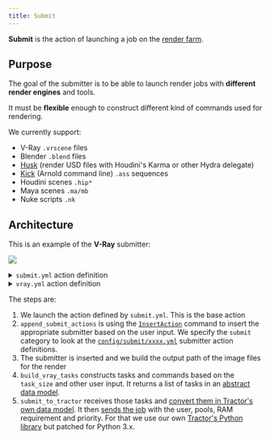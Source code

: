 ```yaml
---
title: Submit
---
```


**Submit** is the action of launching a job on the [render farm](../../../Renderfarm).

## Purpose

The goal of the submitter is to be able to launch render jobs with **different render engines** and tools.

It must be **flexible** enough to construct different kind of commands used for rendering.

We currently support:

- V-Ray `.vrscene` files
- Blender `.blend` files
- [Husk](https://www.sidefx.com/docs/houdini/ref/utils/husk.html) (render USD files with Houdini's Karma or other Hydra delegate)
- [Kick](https://docs.arnoldrenderer.com/pages/viewpage.action?pageId=36110428) (Arnold command line) `.ass` sequences
- Houdini scenes `.hip*`
- Maya scenes `.ma/mb`
- Nuke scripts `.nk`

## Architecture

This is an example of the **V-Ray** submitter:

![](/img/silex/vray_submit_action.jpg)

<details><summary><code>submit.yml</code> action definition</summary>

<p>

```yaml
submit:
  shelf: "output"
  thumbnail: "submit.svg"

  steps:
    setup:
      lavel: "Setup"
      index: 50
      commands:
        get_submiter:
          label: "Select submiter"
          path: "silex_client.commands.select_submit.SelectSubmit"
          tooltip: "Select the type of conform you want to make"
          ask_user: true

        append_submit_actions:
          label: "Append selected submit action"
          path: "silex_client.commands.insert_action.InsertAction"
          tooltip: "Append the selected submit to the list of commands to execute"
          parameters:
            category: "submit"
            action:
              value: !command-output "setup:get_submiter:action"
              hide: true

    silex_coins:
      index: 500
      hide: true
      commands:
        add_silex_coins:
          path: "silex_client.commands.user.silex_coins.AddSilexCoinsCommand"
          parameters:
            amount:
              value: 3
```

</p>

</details>

<details><summary><code>vray.yml</code> action definition</summary>

<p>

```yaml
vray:
  label: "Submit V-Ray scene"
  steps:
    build_output_path:
      label: "Build output path"
      index: 10
      commands:
        select_extension:
          label: "Output extension"
          path: "silex_client.commands.select_list.SelectList"
          parameters:
            param_name: "Output extension"
            parameters_list:
              - "exr"
              - "png"
              - "jpg"
              - "tiff"

        build_output_path:
          label: "Build output path"
          path: "silex_client.commands.build_output_path.BuildOutputPath"
          tooltip: "Build the complete output path"
          ask_user: true
          parameters:
            output_type:
              value: !command-output "build_output_path:select_extension"
              hide: true
            create_temp_dir: false
            create_output_dir: false
            task:
              hide: true
            use_current_context:
              value: true
              hide: true
            frame_set:
              hide: true
            name:
              value: "render"

    vray_render:
      label: "Setup render parameters"
      index: 20
      commands:
        build_vray_tasks:
          path: "silex_client.commands.farm.vray_render_tasks.VrayRenderTasksCommand"
          label: "V-Ray Job parameters"
          ask_user: true
          parameters:
            output_directory:
              value: !command-output "build_output_path:build_output_path:directory"
            output_filename:
              value: !command-output "build_output_path:build_output_path:file_name"
            output_extension:
              value: !command-output "build_output_path:select_extension"

        submit_to_tractor:
          label: "Submit"
          path: "silex_client.commands.farm.submit_to_tractor.SubmitToTractorCommand"
          ask_user: true
          parameters:
            tasks:
              value: !command-output "vray_render:build_vray_tasks:tasks"
            job_title:
              value: !command-output "vray_render:build_vray_tasks:file_name"
            job_tags:
              value:
                - "vray"
```

</p>

</details>

The steps are:

1. We launch the action defined by `submit.yml`. This is the base action
2. `append_submit_actions` is using the [`InsertAction`](https://github.com/ArtFXDev/silex_client/blob/dev/silex_client/commands/insert_action.py#L21) command to insert the appropriate submitter based on the user input. We specify the `submit` category to look at the [`config/submit/xxxx.yml`](https://github.com/ArtFXDev/silex_client/tree/dev/silex_client/config/submit) submitter action definitions.
3. The submitter is inserted and we build the output path of the image files for the render
4. `build_vray_tasks` constructs tasks and commands based on the `task_size` and other user input. It returns a list of tasks in an [abstract data model](https://github.com/ArtFXDev/silex_client/blob/dev/silex_client/utils/farm.py).
5. `submit_to_tractor` receives those tasks and [convert them in Tractor's own data model](https://github.com/ArtFXDev/silex_client/blob/dev/silex_client/utils/tractor.py#L14). It then [sends the job](https://github.com/ArtFXDev/silex_client/blob/dev/silex_client/commands/farm/submit_to_tractor.py#L130) with the user, pools, RAM requirement and priority. For that we use our own [Tractor's Python library](https://github.com/ArtFXDev/tractor_lib) but patched for Python 3.x.
